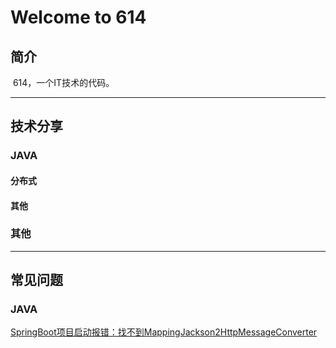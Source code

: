 # Welcome to 614

## 简介
  614，一个IT技术的代码。

---
## 技术分享
### JAVA
#### 分布式
#### 其他
### 其他

---
## 常见问题
### JAVA 
[SpringBoot项目启动报错：找不到MappingJackson2HttpMessageConverter](https://blog.csdn.net/qq_34631677/article/details/80118937)
